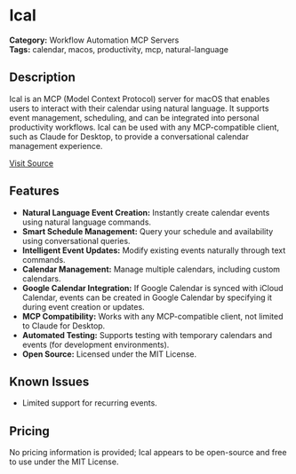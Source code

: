 # Ical

**Category:** Workflow Automation MCP Servers  
**Tags:** calendar, macos, productivity, mcp, natural-language

## Description
Ical is an MCP (Model Context Protocol) server for macOS that enables users to interact with their calendar using natural language. It supports event management, scheduling, and can be integrated into personal productivity workflows. Ical can be used with any MCP-compatible client, such as Claude for Desktop, to provide a conversational calendar management experience.

[Visit Source](https://ubos.tech/mcp/mcp-ical/)

## Features
- **Natural Language Event Creation:** Instantly create calendar events using natural language commands.
- **Smart Schedule Management:** Query your schedule and availability using conversational queries.
- **Intelligent Event Updates:** Modify existing events naturally through text commands.
- **Calendar Management:** Manage multiple calendars, including custom calendars.
- **Google Calendar Integration:** If Google Calendar is synced with iCloud Calendar, events can be created in Google Calendar by specifying it during event creation or updates.
- **MCP Compatibility:** Works with any MCP-compatible client, not limited to Claude for Desktop.
- **Automated Testing:** Supports testing with temporary calendars and events (for development environments).
- **Open Source:** Licensed under the MIT License.

## Known Issues
- Limited support for recurring events.

## Pricing
No pricing information is provided; Ical appears to be open-source and free to use under the MIT License.